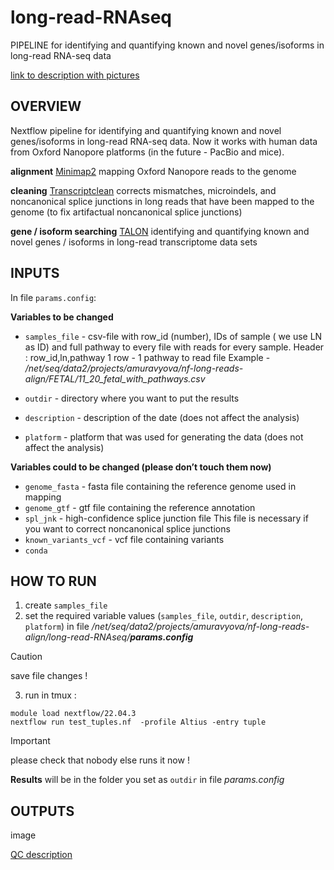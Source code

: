 # long-read-RNAseq
PIPELINE for identifying and quantifying known and novel genes/isoforms in long-read RNA-seq data

[link to description with pictures](https://docs.google.com/document/d/1mj8DaMMQsriclH1m1FKiJzLcJz12DW3rtCmNr7nHnaA/edit#heading=h.dawyqbpfox7p)


## OVERVIEW
Nextflow pipeline for identifying and quantifying known and novel genes/isoforms in long-read RNA-seq data. Now it works with human data from Oxford Nanopore platforms (in the future - PacBio and mice). 

**alignment** [Minimap2](https://github.com/lh3/minimap2)  mapping Oxford Nanopore reads to the genome

**cleaning** [Transcriptclean](https://github.com/dewyman/TranscriptClean)  corrects mismatches, microindels, and noncanonical splice junctions in long reads that have been mapped to the genome (to fix artifactual noncanonical splice junctions) 

**gene / isoform searching**  [TALON](https://github.com/dewyman/TALON)  identifying and quantifying known and novel genes / isoforms in long-read transcriptome data sets

## INPUTS
In file `params.config`:

**Variables to be changed** 

* `samples_file`  - csv-file with row_id (number),  IDs of sample  ( we use LN  as ID) and full pathway to every file with reads for every sample.
Header : row_id,ln,pathway
1 row - 1 pathway to read file 
Example - _/net/seq/data2/projects/amuravyova/nf-long-reads-align/FETAL/11_20_fetal_with_pathways.csv_

* `outdir` - directory where you want to put the results
* `description` - description of the date (does not affect the analysis)
* `platform` - platform that was used for generating the data  (does not affect the analysis)

**Variables could to be changed (please don’t touch them now)**

* `genome_fasta` - fasta file containing the reference genome used in mapping
* `genome_gtf` - gtf file containing the reference annotation 
* `spl_jnk` - high-confidence splice junction file This file is necessary if you want to correct noncanonical splice junctions
* `known_variants_vcf` - vcf file containing variants
* `conda`

## HOW TO RUN
1. create `samples_file`
2. set the required variable values (`samples_file`, `outdir`, `description`, `platform`)  in file _/net/seq/data2/projects/amuravyova/nf-long-reads-align/long-read-RNAseq/**params.config**_ 
> [!CAUTION]
> save file changes !
3. run in tmux : 
```
module load nextflow/22.04.3 
nextflow run test_tuples.nf  -profile Altius -entry tuple
```
> [!IMPORTANT]
> please check that nobody else runs it now !

**Results** will be in the folder you set as `outdir` in file _params.config_

## OUTPUTS
image

[QC description](https://docs.google.com/document/d/1cqXZL64vZTV6GQu9x4Il9D0XDdYHMc8J0nMVN1uZ_p8/edit)




 

 

